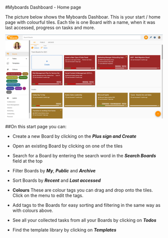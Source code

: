#Myboards Dashboard - Home page

The picture below shows the Myboards Dashboar. This is your start / home page with colourful tiles. Each tile is one Board with a name, when it was last accessed, progress on tasks and more.

![Home Page](/assets/boards/home-page.png)

##On this start page you can:

* Create a new Board by clicking on the **_Plus sign and Create_**

* Open an existing Board by clicking on one of the tiles

* Search for a Board by entering the search word in the **_Search Boards_** field at the top

* Filter Boards by **_My_**, **_Public_** and **_Archive_**

* Sort Boards by **_Recent_** and **_Last accessed_**

* **Colours** These are colour tags you can drag and drop onto the tiles. Click on the menu to edit the tags.

* Add tags to the Boards for easy sorting and filtering in the same way as with colours above.

* See all your collected tasks from all your Boards by clicking on **_Todos_**

* Find the template library by clicking on **_Templates_**
